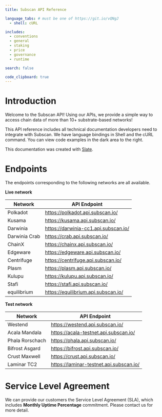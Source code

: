 ```yaml
---
title: Subscan API Reference

language_tabs: # must be one of https://git.io/vQNgJ
  - shell: cURL

includes:
  - conventions
  - general
  - staking
  - price
  - governance
  - runtime

search: false

code_clipboard: true
---
```


# Introduction

Welcome to the Subscan API! Using our APIs, we provide a simple way to access chain data of more than 10+ substrate-based networks!

This API reference includes all technical documentation developers need to integrate with Subscan. We have language bindings in Shell and the cURL command. You can view code examples in the dark area to the right.

This documentation was created with [Slate](https://github.com/slatedocs/slate).


# Endpoints

The endpoints corresponding to the following networks are all available.

**Live network**

| Network       | API Endpoint                           |
| ------------- | -------------------------------------- |
| Polkadot      | <https://polkadot.api.subscan.io/>     |
| Kusama        | <https://kusama.api.subscan.io/>       |
| Darwinia      | <https://darwinia-cc1.api.subscan.io/> |
| Darwinia Crab | <https://crab.api.subscan.io/>         |
| ChainX        | <https://chainx.api.subscan.io/>       |
| Edgeware      | <https://edgeware.api.subscan.io/>     |
| Centrifuge    | <https://centrifuge.api.subscan.io/>   |
| Plasm         | <https://plasm.api.subscan.io/>        |
| Kulupu        | <https://kulupu.api.subscan.io/>       |
| Stafi         | <https://stafi.api.subscan.io/>        |
| equilibrium   | <https://equilibrium.api.subscan.io/>  |

**Test network**

| Network         | API Endpoint                              |
| --------------- | ----------------------------------------- |
| Westend         | <https://westend.api.subscan.io/>         |
| Acala Mandala   | <https://acala-testnet.api.subscan.io/>   |
| Phala Rorschach | <https://phala.api.subscan.io/>           |
| Bifrost Asgard  | <https://bifrost.api.subscan.io/>         |
| Crust Maxwell   | <https://crust.api.subscan.io/>           |
| Laminar TC2     | <https://laminar-testnet.api.subscan.io/> |

# Service Level Agreement

We can provide our customers the Service Level Agreement (SLA), which includes **Monthly Uptime Percentage** commitment. Please contact us for more detail.
